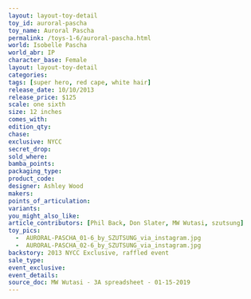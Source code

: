 ```yaml
---
layout: layout-toy-detail 
toy_id: auroral-pascha
toy_name: Auroral Pascha
permalink: /toys-1-6/auroral-pascha.html
world: Isobelle Pascha
world_abr: IP
character_base: Female
layout: layout-toy-detail
categories: 
tags: [super hero, red cape, white hair]
release_date: 10/10/2013
release_price: $125 
scale: one sixth
size: 12 inches
comes_with: 
edition_qty: 
chase: 
exclusive: NYCC
secret_drop: 
sold_where: 
bamba_points: 
packaging_type: 
product_code:
designer: Ashley Wood
makers: 
points_of_articulation: 
variants: 
you_might_also_like: 
article_contributors: [Phil Back, Don Slater, MW Wutasi, szutsung]
toy_pics: 
  -  AURORAL-PASCHA_01-6_by_SZUTSUNG_via_instagram.jpg
  -  AURORAL-PASCHA_02-6_by_SZUTSUNG_via_instagram.jpg
backstory: 2013 NYCC Exclusive, raffled event
sale_type: 
event_exclusive: 
event_details: 
source_doc: MW Wutasi - 3A spreadsheet - 01-15-2019
---
```

